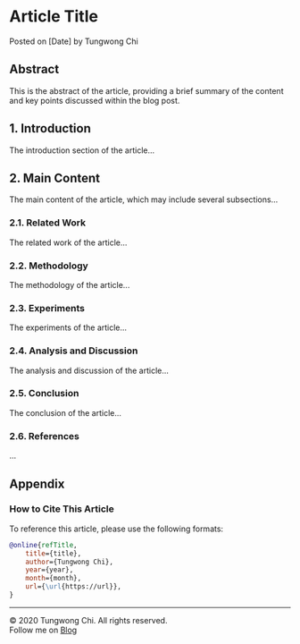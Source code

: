 # Article Title

Posted on [Date] by Tungwong Chi

## Abstract
This is the abstract of the article, providing a brief summary of the content and key points discussed within the blog post.

## 1. Introduction
The introduction section of the article...

## 2. Main Content
The main content of the article, which may include several subsections...

### 2.1. Related Work
The related work of the article...

### 2.2. Methodology
The methodology of the article...

### 2.3. Experiments
The experiments of the article...

### 2.4. Analysis and Discussion
The analysis and discussion of the article...

### 2.5. Conclusion
The conclusion of the article...

### 2.6. References
...

## Appendix

### How to Cite This Article

To reference this article, please use the following formats:

```bibtex
@online{refTitle,
    title={title},
    author={Tungwong Chi},
    year={year},
    month={month},
    url={\url{https://url}},
}
```

---

&copy; 2020 Tungwong Chi. All rights reserved.  
Follow me on [Blog](https://tungwongchi.github.io)
